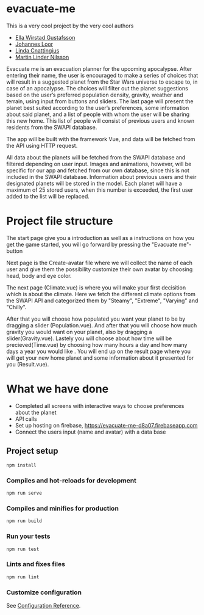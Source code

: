 # evacuate-me

This is a very cool project by the very cool authors

* [Ella Wirstad Gustafsson](https://www.github.com/ellawg "Ella's github page")
* [Johannes Loor](https://www.github.com/johannesloor "Johannes' github page")
* [Linda Cnattingius](https://www.github.com/lindacnatt "Linda's github page")
* [Martin Linder Nilsson](https://www.github.com/martinlindernilsson "Martin's github page")

Evacuate me is an evacuation planner for the upcoming apocalypse. After entering their name, the user is encouraged to make a series of choices that will result in a suggested planet from the Star Wars universe to escape to, in case of an apocalypse. The choices will filter out the planet suggestions based on the user’s preferred population density, gravity, weather and terrain, using input from buttons and sliders. The last page will present the planet best suited according to the user’s preferences, some information about said planet, and a list of people with whom the user will be sharing this new home. This list of people will consist of previous users and known residents from the SWAPI database.

The app will be built with the framework Vue, and data will be fetched from the API using HTTP request. 

All data about the planets will be fetched from the SWAPI database and filtered depending on user input. Images and animations, however, will be specific for our app and fetched from our own database, since this is not included in the SWAPI database. Information about previous users and their designated planets will be stored in the model. Each planet will have a maximum of 25 stored users, when this number is exceeded, the first user added to the list will be replaced. 


# Project file structure 

The start page give you a introduction as well as a instructions on how you get the game started, you will go forward by pressing the "Evacuate me"-button

Next page is the Create-avatar file where we will collect the name of each user and give them the possibility customize their own avatar by choosing head, body and eye color. 

The next page (Climate.vue) is where you will make your first decisition which is about the climate. Here we fetch the different climate options from the SWAPI API and categorized them by "Steamy", "Extreme", "Varying" and "Chilly".

After that you will choose how populated you want your planet to be by dragging a slider (Population.vue). And after that you will choose how much gravity you would want on your planet, also by dragging a slider(Gravity.vue). Lastely you will choose about how time will be precieved(Time.vue) by choosing how many hours a day and how many days a year you would like . You will end up on the result page where you will get your new home planet and some information about it presented for you (Result.vue).

# What we have done

  - Completed all screens with interactive ways to choose preferences about the planet
  - API calls
  - Set up hosting on firebase, https://evacuate-me-d8a07.firebaseapp.com
  - Connect the users input (name and avatar) with a data base 



## Project setup
```
npm install
```

### Compiles and hot-reloads for development
```
npm run serve
```

### Compiles and minifies for production
```
npm run build
```

### Run your tests
```
npm run test
```

### Lints and fixes files
```
npm run lint
```

### Customize configuration
See [Configuration Reference](https://cli.vuejs.org/config/).
